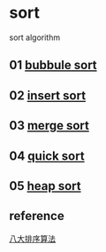 # sort
sort algorithm

## 01 [bubbule sort](01)
## 02 [insert sort](02)
## 03 [merge sort](03)
## 04 [quick sort](04)
## 05 [heap sort](05)


## reference
[八大排序算法](https://cuijiahua.com/blog/2018/01/alogrithm_9.html)
